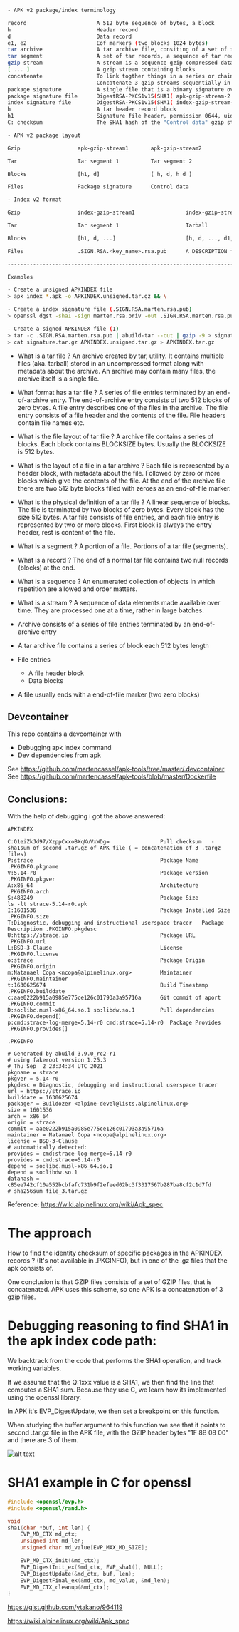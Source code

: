 ```bash
- APK v2 package/index terminology

record                      A 512 byte sequence of bytes, a block
h                           Header record
d                           Data record
e1, e2                      Eof markers (two blocks 1024 bytes)
tar archive                 A tar archive file, consiting of a set of files, a sequence of blocks ending with the eof marker blocks.
tar segment                 A set of tar records, a sequence of tar records withouth a ending eof marker.
gzip stream                 A stream is a sequence gzip compressed data, starting with a magic number, headers, body and an ending 8-byte trailer.
[ ... ]                     A gzip stream containing blocks
concatenate                 To link togther things in a series or chain. ie. concatenate.
                            Concatenate 3 gzip streams sequentially in a file.
package signature           A single file that is a binary signature over the concatenated (control + data) gzip streams
package signature file      DigestRSA-PKCS1v15(SHA1( apk-gzip-stream-2 ++ apk-gzip-stream-3), DER)
index signature file        DigestRSA-PKCS1v15(SHA1( index-gzip-stream-2), DER)
h                           A tar header record block
h1                          Signature file header, permission 0644, uid 0 and gid 0.
C: checksum                 The SHA1 hash of the "Control data" gzip stream (gzip stream 2)
```

```bash
- APK v2 package layout

Gzip                  apk-gzip-stream1       apk-gzip-stream2            apk-gzip-stream-3

Tar                   Tar segment 1          Tar segment 2               Tarball

Blocks                [h1, d]                [ h, d, h d ]               [ h, d, h, d, ..., e1, e2 ]

Files                 Package signature      Control data                Package data

- Index v2 format

Gzip                  index-gzip-stream1                index-gzip-stream2

Tar                   Tar segment 1                     Tarball

Blocks                [h1, d, ...]                      [h, d, ..., d1, d2]

Files                 .SIGN.RSA.<key_name>.rsa.pub      A DESCRIPTION file and an APKINDEX file

-----------------------------------------------------------------------------------------------------------------
```

```bash
Examples

- Create a unsigned APKINDEX file 
> apk index *.apk -o APKINDEX.unsigned.tar.gz && \

- Create a index signature file (.SIGN.RSA.marten.rsa.pub)
> openssl dgst -sha1 -sign marten.rsa.priv -out .SIGN.RSA.marten.rsa.pub APKINDEX.unsigned.tar.gz

- Create a signed APKINDEX file (1)
> tar -c .SIGN.RSA.marten.rsa.pub | abuild-tar --cut | gzip -9 > signature.tar.gz && \
> cat signature.tar.gz APKINDEX.unsigned.tar.gz > APKINDEX.tar.gz
```

- What is a tar file ? 
An archive created by tar, utility. 
It contains multiple files (aka. tarball) stored in an uncompressed format along with metadata about the archive.
An archive may contain many files, the archive itself is a single file.

- What format has a tar file ? 
A series of file entries terminated by an end-of-archive entry.
The end-of-archive entry consists of two 512 blocks of zero bytes.
A file entry describes one of the files in the archive. The file entry consists 
of a file header and the contents of the file. File headers contain file names etc.

- What is the file layout of tar file ? 
A archive file contains a series of blocks. Each block contains BLOCKSIZE bytes.
Usually the BLOCKSIZE is 512 bytes.

- What is the layout of a file in a tar archive ? 
Each file is represented by a header block, with metadata about the file.
Followed by zero or more blocks which give the contents of the file.
At the end of the archive file there are two 512 byte blocks 
filled with zeroes as an end-of-file marker.

- What is the physical definition of a tar file ? 
A linear sequence of blocks. The file is terminated by two blocks of zero bytes. 
Every block has the size 512 bytes.
A tar file consists of file entries, and each file entry is represented by two or more blocks.
First block is always the entry header, rest is content of the file.

- What is a segment ? 
A portion of a file. Portions of a tar file (segments).

- What is a record ? 
The end of a normal tar file contains two null records (blocks) at the end.

- What is a sequence ? 
An enumerated collection of objects in which repetition are allowed and order matters.

- What is a stream ? 
A sequence of data elements made available over time. They are processed one at a time, rather in large batches.

* Archive consists of a series of file entries terminated by an end-of-archive entry

* A tar archive file contains a series of block each 512 bytes length

* File entries
   - A file header block
   - Data blocks

* A file usually ends with a end-of-file marker (two zero blocks)



## Devcontainer
This repo contains a devcontainer with
  - Debugging apk index command
  - Dev dependencies from apk

See https://github.com/martencassel/apk-tools/tree/master/.devcontainer
See https://github.com/martencassel/apk-tools/blob/master/Dockerfile

## Conclusions:

With the help of debugging i got the above answered:


```
APKINDEX

C:Q1eiZkJd97/XzppCxxoBXqKuVxWDg=                Pull checksum   - sha1sum of second .tar.gz of APK file ( = concatenation of 3 .targz files)
P:strace                                        Package Name                     .PKGINFO.pkgname
V:5.14-r0                                       Package version                  .PKGINFO.pkgver
A:x86_64                                        Architecture                     .PKGINFO.arch
S:488249                                        Package Size                     ls -lt strace-5.14-r0.apk
I:1601536                                       Package Installed Size           .PKGINFO.size
T:Diagnostic, debugging and instructional userspace tracer   Package Description .PKGINFO.pkgdesc
U:https://strace.io                             Package URL             .PKGINFO.url
L:BSD-3-Clause                                  License                 .PKGINFO.license
o:strace                                        Package Origin          .PKGINFO.origin
m:Natanael Copa <ncopa@alpinelinux.org>         Maintainer              .PKGINFO.maintainer
t:1630625674                                    Build Timestamp         .PKGINFO.builddate
c:aae0222b915a0985e775ce126c01793a3a95716a      Git commit of aport     .PKGINFO.commit
D:so:libc.musl-x86_64.so.1 so:libdw.so.1        Pull dependencies       .PKGINFO.depend[]
p:cmd:strace-log-merge=5.14-r0 cmd:strace=5.14-r0  Package Provides     .PKGINFO.provides[]

.PKGINFO

# Generated by abuild 3.9.0_rc2-r1
# using fakeroot version 1.25.3
# Thu Sep  2 23:34:34 UTC 2021
pkgname = strace
pkgver = 5.14-r0
pkgdesc = Diagnostic, debugging and instructional userspace tracer
url = https://strace.io
builddate = 1630625674
packager = Buildozer <alpine-devel@lists.alpinelinux.org>
size = 1601536
arch = x86_64
origin = strace
commit = aae0222b915a0985e775ce126c01793a3a95716a
maintainer = Natanael Copa <ncopa@alpinelinux.org>
license = BSD-3-Clause
# automatically detected:
provides = cmd:strace-log-merge=5.14-r0
provides = cmd:strace=5.14-r0
depend = so:libc.musl-x86_64.so.1
depend = so:libdw.so.1
datahash = c85ee742cf10a552bcbfafc731b9f2efeed02bc3f3317567b287ba8cf2c1d7fd             # sha256sum file_3.tar.gz

```

Reference: https://wiki.alpinelinux.org/wiki/Apk_spec

# The approach 

How to find the identity checksum of specific packages in the APKINDEX records ? 
(It's not available in .PKGINFO), but in one of the .gz files that the apk consists of.

One conclusion is that GZIP files consists of a set of GZIP files, that is concatenated.
APK uses this scheme, so one APK is a concatenation of 3 gzip files.

# Debugging reasoning to find SHA1 in the apk index code path:

We backtrack from the code that performs the SHA1 operation, and track working variables.

If we assume that the Q:1xxx value is a SHA1, we then find the line that computes a SHA1 sum. 
Because they use C, we learn how its implemented using the openssl library.

In APK it's EVP_DigestUpdate, we then set a breakpoint on this function.

When studying the buffer argument to this function  we see that it points to second .tar.gz file in the APK file,
with the GZIP header bytes "1F 8B 08 00" and there are 3 of them.

![alt text](EVP_Digest_Final_1.png)
 
 
# SHA1 example in C for openssl

```C
#include <openssl/evp.h>
#include <openssl/rand.h>

void
sha1(char *buf, int len) {
    EVP_MD_CTX md_ctx;
    unsigned int md_len;
    unsigned char md_value[EVP_MAX_MD_SIZE];

    EVP_MD_CTX_init(&md_ctx);
    EVP_DigestInit_ex(&md_ctx, EVP_sha1(), NULL);
    EVP_DigestUpdate(&md_ctx, buf, len);
    EVP_DigestFinal_ex(&md_ctx, md_value, &md_len);
    EVP_MD_CTX_cleanup(&md_ctx);
}
```

https://gist.github.com/ytakano/964119

https://wiki.alpinelinux.org/wiki/Apk_spec
 
